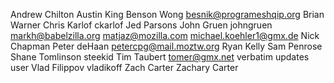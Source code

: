 Andrew Chilton
Austin King
Benson Wong
besnik@programeshqip.org
Brian Warner
Chris Karlof
ckarlof
Jed Parsons
John Gruen
johngruen
markh@babelzilla.org
matjaz@mozilla.com
michael.koehler1@gmx.de
Nick Chapman
Peter deHaan
petercpg@mail.moztw.org
Ryan Kelly
Sam Penrose
Shane Tomlinson
steekid
Tim Taubert
tomer@gmx.net
verbatim updates user
Vlad Filippov
vladikoff
Zach Carter
Zachary Carter
